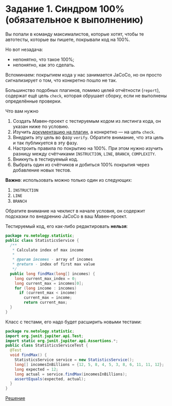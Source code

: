 # Задание 1. Синдром 100% (обязательное к выполнению)

Вы попали в команду максималистов, которые хотят, чтобы те автотесты, которые вы пишете, покрывали код на 100%.

Но вот незадача:
* непонятно, что такое 100%;
* непонятно, как это сделать.

Вспоминаем: покрытием кода у нас занимается JaCoCo, но он просто сигнализирует о том, что конкретно пошло не так.

Большинство подобных плагинов, помимо целей отчётности (`report`), содержат ещё цель `check`, которая обрушает сборку, если не выполнены определённые проверки.

Что вам нужно
1. Создать Мавен-проект с тестируемым кодом из листинга кода, он указан ниже по условию.
1. Изучить [документацию на плагин](https://www.eclemma.org/jacoco/trunk/doc/maven.html), а конкретно — на цель `check`.
1. Внедрить эту цель во фазу `verify`. Обратите внимание, что эта цель и так публикуется в эту фазу.
1. Настроить правила по покрытию на 100%. При этом нужно изучить разницу между счётчиками `INSTRUCTION`, `LINE`, `BRANCH`, `COMPLEXITY`.
1. Вникнуть в тестируемый код.
1. Выбрать один из счётчиков и добиться 100% покрытия через добавление новых тестов.

**Важно**: использовать можно только один из следующих: 
1. `INSTRUCTION`
1. `LINE`
1. `BRANCH`

Обратите внимание на чеклист в начале условия, он содержит подсказки по внедрению JaCoCo в ваш Мавен-проект.

Тестируемый код, его как-либо редактировать **нельзя**:
```java
package ru.netology.statistic;
public class StatisticsService {
  /**
   * Calculate index of max income
   *
   * @param incomes - array of incomes
   * @return - index of first max value
   */
  public long findMax(long[] incomes) {
    long current_max_index = 0;
    long current_max = incomes[0];
    for (long income : incomes)
      if (current_max < income)
        current_max = income;
        return current_max;
  }
}
```

Класс с тестами, его надо будет расширить новыми тестами:
```java
package ru.netology.statistic;
import org.junit.jupiter.api.Test;
import static org.junit.jupiter.api.Assertions.*;
public class StatisticsServiceTest {
  @Test
  void findMax() {
    StatisticsService service = new StatisticsService();
    long[] incomesInBillions = {12, 5, 8, 4, 5, 3, 8, 6, 11, 11, 12};
    long expected = 12;
    long actual = service.findMax(incomesInBillions);
    assertEquals(expected, actual);
  }
}
```

[Решение](https://github.com/ripodgor/Java_QA46_8)
